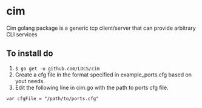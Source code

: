 # cim
Cim golang package is a generic tcp client/server that can provide arbitrary CLI services
## To install do
1. `$ go get -u github.com/LDCS/cim`
2. Create a cfg file in the format specified in example_ports.cfg based on yout needs.
3. Edit the following line in cim.go with the path to ports cfg file.
   
  `var cfgFile = "/path/to/ports.cfg"`
